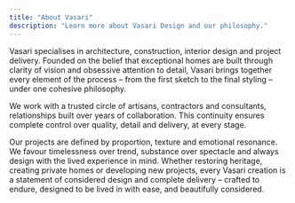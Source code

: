 ```yaml
---
title: "About Vasari"
description: "Learn more about Vasari Design and our philosophy."
---
```

<div class="narrow-text">
Vasari specialises in architecture, construction, interior design and project delivery. Founded on the belief that exceptional homes are built through clarity of vision and obsessive attention to detail, Vasari brings together every element of the process – from the first sketch to the final styling – under one cohesive philosophy.

We work with a trusted circle of artisans, contractors and consultants, relationships built over years of collaboration. This continuity ensures complete control over quality, detail and delivery, at every stage.

Our projects are defined by proportion, texture and emotional resonance. We favour timelessness over trend, substance over spectacle and always design with the lived experience in mind. Whether restoring heritage, creating private homes or developing new projects, every Vasari creation is a statement of considered design and complete delivery – crafted to endure, designed to be lived in with ease, and beautifully considered.
</div>
